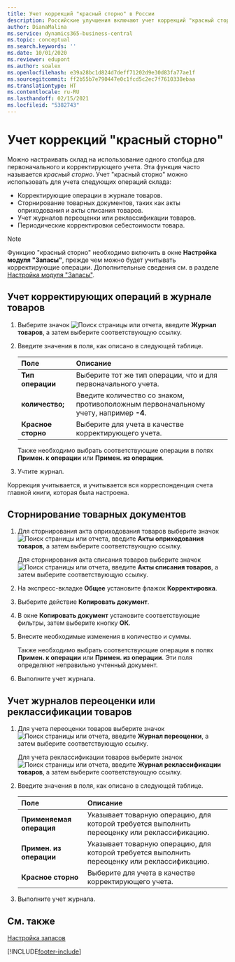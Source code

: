 ```yaml
---
title: Учет коррекций "красный сторно" в России
description: Российские улучшения включают учет коррекций "красный сторно".
author: DianaMalina
ms.service: dynamics365-business-central
ms.topic: conceptual
ms.search.keywords: ''
ms.date: 10/01/2020
ms.reviewer: edupont
ms.author: soalex
ms.openlocfilehash: e39a28bc1d824d7deff71202d9e30d83fa77ae1f
ms.sourcegitcommit: ff2b55b7e790447e0c1fcd5c2ec7f7610338ebaa
ms.translationtype: HT
ms.contentlocale: ru-RU
ms.lasthandoff: 02/15/2021
ms.locfileid: "5382743"
---
```

# <a name="post-red-storno-corrections"></a>Учет коррекций "красный сторно"

Можно настраивать склад на использование одного столбца для первоначального и корректирующего учета. Эта функция часто называется *красный сторно*. Учет "красный сторно" можно использовать для учета следующих операций склада:

- Корректирующие операции в журнале товаров.
- Сторнирование товарных документов, таких как акты оприходования и акты списания товаров.
- Учет журналов переоценки или реклассификации товаров.
- Периодические корректировки себестоимости товара.

> [!NOTE]
> Функцию "красный сторно" необходимо включить в окне **Настройка модуля "Запасы"**, прежде чем можно будет учитывать корректирующие операции. Дополнительные сведения см. в разделе [Настройка модуля "Запасы"](Inventory-Setup.md).  

## <a name="to-post-corrective-entries-in-the-item-journal"></a>Учет корректирующих операций в журнале товаров

1. Выберите значок ![Поиск страницы или отчета](), введите **Журнал товаров**, а затем выберите соответствующую ссылку.

2. Введите значения в поля, как описано в следующей таблице.

   | Поле          | Описание                                                  |
   | :------------- | :----------------------------------------------------------- |
   | **Тип операции** | Выберите тот же тип операции, что и для первоначального учета.          |
   | **количество;**   | Введите количество со знаком, противоположным первоначальному учету, например **-4**. |
   | **Красное сторно** | Выберите для учета в качестве корректирующего учета.                      |

   Также необходимо выбрать соответствующие операции в полях **Примен. к операции** или **Примен. из операции**.

3. Учтите журнал.

Коррекция учитывается, и учитывается вся корреспонденция счета главной книги, которая была настроена.

## <a name="to-reverse-item-documents"></a>Сторнирование товарных документов

1. Для сторнирования акта оприходования товаров выберите значок ![Поиск страницы или отчета](), введите **Акты оприходования товаров**, а затем выберите соответствующую ссылку.

   Для сторнирования акта списания товаров выберите значок ![Поиск страницы или отчета](), введите **Акты списания товаров**, а затем выберите соответствующую ссылку.

2. На экспресс-вкладке **Общее** установите флажок **Корректировка**.

3. Выберите действие **Копировать документ**.

4. В окне **Копировать документ** установите соответствующие фильтры, затем выберите кнопку **ОК**.

5. Внесите необходимые изменения в количество и суммы.

   Также необходимо выбрать соответствующие операции в полях **Примен. к операции** или **Примен. из операции**. Эти поля определяют неправильно учтенный документ.

6. Выполните учет журнала.

## <a name="to-post-item-revaluation-or-item-reclassification-journals"></a>Учет журналов переоценки или реклассификации товаров 

1. Для учета переоценки товаров выберите значок ![Поиск страницы или отчета](), введите **Журнал переоценки**, а затем выберите соответствующую ссылку.

   Для учета реклассификации товаров выберите значок ![Поиск страницы или отчета](), введите **Журнал реклассификации товаров**, а затем выберите соответствующую ссылку.

2. Введите значения в поля, как описано в следующей таблице.

   | Поле                  | Описание                                                  |
   | :--------------------- | :----------------------------------------------------------- |
   | **Применяемая операция**   | Указывает товарную операцию, для которой требуется выполнить переоценку или реклассификацию. |
   | **Примен. из операции** | Указывает товарную операцию, для которой требуется выполнить переоценку или реклассификацию. |
   | **Красное сторно**         | Выберите для учета в качестве корректирующего учета.                      |

3. Выполните учет журнала.

## <a name="see-also"></a>См. также

[Настройка запасов](Inventory-Setup.md)  


[!INCLUDE[footer-include](../../includes/footer-banner.md)]